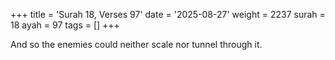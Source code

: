 +++
title = 'Surah 18, Verses 97'
date = '2025-08-27'
weight = 2237
surah = 18
ayah = 97
tags = []
+++

And so the enemies could neither scale nor tunnel through it.